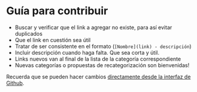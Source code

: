 # Guía para contribuir

- Buscar y verificar que el link a agregar no existe, para así evitar duplicados
- Que el link en cuestión sea útil
- Tratar de ser consistente en el formato (`[Nombre](link) - descripción`)
- Incluir descripción cuando haga falta. Que sea corta y útil.
- Links nuevos van al final de la lista de la categoría correspondiente
- Nuevas categorías o propuestas de recategorización son bienvenidas!

Recuerda que se pueden hacer cambios [directamente desde la interfaz de Github](https://github.com/sindresorhus/awesome/blob/master/contributing.md#adding-something-to-an-awesome-list).
